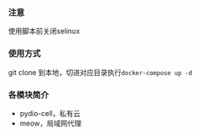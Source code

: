 ### 注意
使用脚本前关闭selinux

### 使用方式
git clone 到本地，切进对应目录执行`docker-compose up -d`

### 各模块简介
* pydio-cell，私有云
* meow，局域网代理

